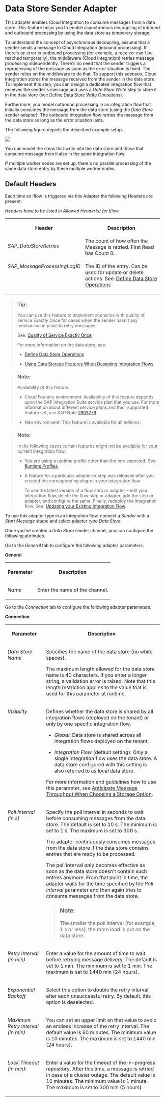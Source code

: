 <!-- loio4f5ef3f724c2480da421daa7880bb040 -->

# Data Store Sender Adapter

This adapter enables Cloud Integration to consume messages from a data store. This feature helps you to enable asynchronous decoupling of inbound and outbound processing by using the data store as temporary storage.

To understand the concept of asynchronous decoupling, assume that a sender sends a message to Cloud Integration \(inbound processing\). If there's an error in outbound processing \(for example, a receiver can't be reached temporarily\), the middleware \(Cloud Integration\) retries message processing independently. There's no need that the sender triggers a reprocessing of the message as soon as the error situation is fixed. The sender relies on the middleware to do that. To support this scenario, Cloud Integration stores the message received from the sender in the data store. To implement this step, you can design a dedicated integration flow that receives the sender's message and uses a *Data Store Write* step to store it in the data store \(see [Define Data Store Write Operations](define-data-store-write-operations-46260ee.md)\).

Furthermore, you model outbound processing in an integration flow that initially consumes the message from the data store \(using the *Data Store* sender adapter\). The outbound integration flow retries the message from the data store as long as the error situation lasts.

The following figure depicts the described example setup.

![](images/Data_Store_Sender_Adapter_96edd76.png)

You can model the steps that write into the data store and those that consume message from it also in the same integration flow.

If multiple worker nodes are set up, there's no parallel processing of the same data store entry by these multiple worker nodes.

## Default Headers
Each time an Iflow is triggered via this Adapter the following Headers are present:

*Headers have to be listed in Allowed Header(s) for Iflow*
<table>
<tr>
<th valign="top">

Header

</th>
<th valign="top">

Description

</th></tr>
<tr>
<td valign="top">

*SAP_DataStoreRetries*

</td>
<td valign="top">
The count of how often the Message is retried. First Read has Count 0.
</td>
</tr>
<td valign="top">

*SAP_MessageProcessingLogID*

</td>
<td valign="top">

The ID of the entry. Can be used for update or delete actions. See: [Define Data Store Operations](define-data-store-operations-79f63a4.md)

</td>
</tr>
</table>

> ### Tip:  
> You can use this feature to implement scenarios with quality of service Exactly Once for cases when the sender hasn't any mechanism in place to retry messages.
> 
> See: [Quality of Service Exactly Once](quality-of-service-exactly-once-f96cf27.md)
> 
> For more information on the data store, see:
> 
> -   [Define Data Store Operations](define-data-store-operations-79f63a4.md)
> 
> -   [Using Data Storage Features When Designing Integration Flows](using-data-storage-features-when-designing-integration-flows-a836b4e.md)

> ### Note:  
> Availability of this feature:
> 
> -   Cloud Foundry environment: Availability of this feature depends upon the SAP Integration Suite service plan that you use. For more information about different service plans and their supported feature set, see SAP Note [2903776](https://launchpad.support.sap.com/#/notes/2903776).
> 
> -   Neo environment: This feature is available for all editions.

> ### Note:  
> In the following cases certain features might not be available for your current integration flow:
> 
> -   You are using a runtime profile other than the one expected. See: [Runtime Profiles](../IntegrationSettings/runtime-profiles-8007daa.md).
> 
> -   A feature for a particular adapter or step was released after you created the corresponding shape in your integration flow.
> 
>     To use the latest version of a flow step or adapter – edit your integration flow, delete the flow step or adapter, add the step or adapter, and configure the same. Finally, redeploy the integration flow. See: [Updating your Existing Integration Flow](updating-your-existing-integration-flow-1f9e879.md).

To use this adapter type in an integration flow, connect a *Sender* with a *Start Message* shape and select adapter type *Data Store*.

Once you've created a *Data Store* sender channel, you can configure the following attributes.

Go to the *General* tab to configure the following adapter parameters.

**General**


<table>
<tr>
<th valign="top">

Parameter

</th>
<th valign="top">

Description

</th>
</tr>
<tr>
<td valign="top">

*Name*

</td>
<td valign="top">

Enter the name of the channel.

</td>
</tr>
</table>

Go to the *Connection* tab to configure the following adapter parameters.

**Connection**


<table>
<tr>
<th valign="top">

Parameter

</th>
<th valign="top">

Description

</th>
</tr>
<tr>
<td valign="top">

*Data Store Name*

</td>
<td valign="top">

Specifies the name of the data store \(no white spaces\).

The maximum length allowed for the data store name is 40 characters. If you enter a longer string, a validation error is raised. Note that this length restriction applies to the value that is used for this parameter at runtime.

</td>
</tr>
<tr>
<td valign="top">

*Visibility*

</td>
<td valign="top">

Defines whether the data store is shared by all integration flows \(deployed on the tenant\) or only by one specific integration flow.

-   *Global*: Data store is shared across all integration flows deployed on the tenant.

-   *Integration Flow* \(default setting\): Only a single integration flow uses the data store. A data store configured with this setting is also referred to as local data store.


For more information and guidelines how to use this parameter, see [Anticipate Message Throughput When Choosing a Storage Option](anticipate-message-throughput-when-choosing-a-storage-option-5b38765.md).

</td>
</tr>
<tr>
<td valign="top">

*Poll Interval \(in s\)*

</td>
<td valign="top">

Specify the poll interval in seconds to wait before consuming messages from the data store. The default is set to 10 s. The minimum is set to 1 s. The maximum is set to 300 s.

The adapter continuously consumes messages from the data store if the data store contains entries that are ready to be processed.

The poll interval only becomes effective as soon as the data store doesn't contain such entries anymore. From that point in time, the adapter waits for the time specified by the *Poll Interval* parameter and then again tries to consume messages from the data store.

> ### Note:  
> The smaller the poll interval \(for example, 1 s or less\), the more load is put on the data store.



</td>
</tr>
<tr>
<td valign="top">

*Retry Interval \(in min\)*

</td>
<td valign="top">

Enter a value for the amount of time to wait before retrying message delivery. The default is set to 1 min. The minimum is set to 1 min. The maximum is set to 1440 min \(24 hours\).

</td>
</tr>
<tr>
<td valign="top">

*Exponential Backoff*

</td>
<td valign="top">

Select this option to double the retry interval after each unsuccessful retry. By default, this option is deselected.

</td>
</tr>
<tr>
<td valign="top">

*Maximum Retry Interval \(in min\)*

</td>
<td valign="top">

You can set an upper limit on that value to avoid an endless increase of the retry interval. The default value is 60 minutes. The minimum value is 10 minutes. The maximum is set to 1440 min \(24 hours\).

</td>
</tr>
<tr>
<td valign="top">

*Lock Timeout \(in min\):*

</td>
<td valign="top">

Enter a value for the timeout of the in-progress repository. After this time, a message is retried in case of a cluster outage. The default value is 10 minutes. The minimum value is 1 minute. The maximum is set to 300 min \(5 hours\).

</td>
</tr>
</table>


